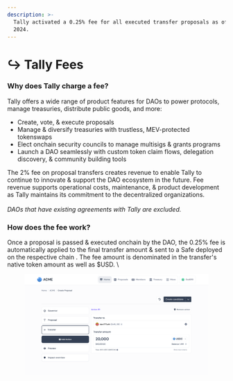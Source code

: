 ```yaml
---
description: >-
  Tally activated a 0.25% fee for all executed transfer proposals as of July 1,
  2024.
---
```


# ↪️ Tally Fees

### Why does Tally charge a fee?&#x20;

Tally offers a wide range of product features for DAOs to power protocols, manage treasuries, distribute public goods, and more:

* Create, vote, & execute proposals&#x20;
* Manage & diversify treasuries with trustless, MEV-protected tokenswaps
* Elect onchain security councils to manage multisigs & grants programs
* Launch a DAO seamlessly with custom token claim flows, delegation discovery, & community building tools&#x20;

The 2% fee on proposal transfers creates revenue to enable Tally to continue to innovate & support the DAO ecosystem in the future. Fee revenue supports operational costs, maintenance, & product development as Tally maintains its commitment to the decentralized organizations.\
\
_DAOs that have existing agreements with Tally are excluded._



### How does the fee work?&#x20;

Once a proposal is passed & executed onchain by the DAO, the 0.25% fee is automatically applied to the final transfer amount & sent to a Safe deployed on the respective chain . The fee amount is denominated in the transfer's native token amount as well as $USD. \


<figure><img src="../.gitbook/assets/1_Test_Governance-Page.png" alt=""><figcaption></figcaption></figure>
